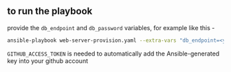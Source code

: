 ## to run the playbook

provide the `db_endpoint` and `db_password` variables, for example like this -

```bash
ansible-playbook web-server-provision.yaml --extra-vars "db_endpoint=<your-db-name>.<random-string>.<your-region>.rds.amazonaws.com db_password=1231231231232 GITHUB_ACCESS_TOKEN=github_token_with_write_public_key_access"
```


`GITHUB_ACCESS_TOKEN` is needed to automatically add the Ansible-generated key into your github account